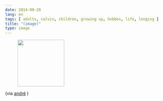 ```yaml
---
date: 2014-09-20
lang: en
tags: [ adults, calvin, children, growing up, hobbes, life, longing ]
title: "(image)"
type: image
---
```


<figure>
<a href="https://hugo.ferreira.cc/via-andre/attachment/74/"
rel="attachment"><img
src="https://hugo.ferreira.cc/wp-content/uploads/2014/09/tumblr_nc7yh3VusX1qz82meo1_500-150x150.jpg"
width="150" height="150" /></a></figure>

(via
[andré](https://twitter.com/iwearagasmask/status/511785750955061248) )

